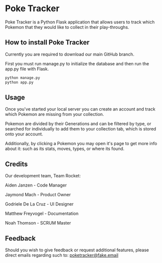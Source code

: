 # Poke Tracker

Poke Tracker is a Python Flask application that allows users to track which Pokemon that they would like to collect in their play-throughs.

## How to install Poke Tracker

Currently you are required to download our main GitHub branch.

First you must run manage.py to initialize the database and then run the app.py file with Flask.

```bash
python manage.py
python app.py
```

## Usage

Once you've started your local server you can create an account and track which Pokemon are missing from your collection.

Pokemon are divided by their Generations and can be filtered by type, or searched for individually to add them to your collection tab, which is stored onto your account.

Additionally, by clicking a Pokemon you may open it's page to get more info about it: such as its stats, moves, types, or where its found.

## Credits

Our development team, Team Rocket:

Aiden Janzen - Code Manager

Jaymond Mach - Product Owner

Godriele De La Cruz - UI Designer

Matthew Freyvogel - Documentation

Noah Thomson - SCRUM Master

## Feedback

Should you wish to give feedback or request additional features, please direct emails regarding such to: poketracker@fake.email